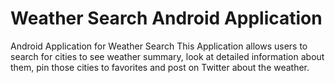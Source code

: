 # Weather Search Android Application
Android Application for Weather Search
This Application allows users to search for cities to see weather summary, look at detailed information about them, pin those cities to favorites and post on Twitter about the weather.
